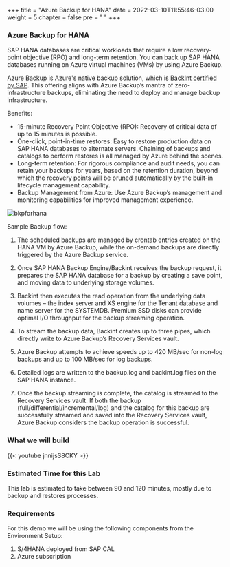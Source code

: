 +++
title = "Azure Backup for HANA"
date = 2022-03-10T11:55:46-03:00
weight = 5
chapter = false
pre = "<b> </b>"
+++

### Azure Backup for HANA 

SAP HANA databases are critical workloads that require a low recovery-point objective (RPO) and long-term retention. You can back up SAP HANA databases running on Azure virtual machines (VMs) by using Azure Backup.

Azure Backup is Azure's native backup solution, which is [BackInt certified by SAP](https://sapblobs.blob.core.windows.net/csd-live/azure-backup-backint-11-certificate-e34b4b20-5ea5-11ec-987d-359059e8f619). This offering aligns with Azure Backup’s mantra of zero-infrastructure backups, eliminating the need to deploy and manage backup infrastructure. 

Benefits:
- 15-minute Recovery Point Objective (RPO): Recovery of critical data of up to 15 minutes is possible.
- One-click, point-in-time restores: Easy to restore production data on SAP HANA databases to alternate servers. Chaining of backups and catalogs to perform restores is all managed by Azure behind the scenes.
- Long-term retention: For rigorous compliance and audit needs, you can retain your backups for years, based on the retention duration, beyond which the recovery points will be pruned automatically by the built-in lifecycle management capability.
- Backup Management from Azure: Use Azure Backup’s management and monitoring capabilities for improved management experience.

![bkpforhana](/images/bkpforhana-sample.png?height=500px)

Sample Backup flow: 
1. The scheduled backups are managed by crontab entries created on the HANA VM by Azure Backup, while the on-demand backups are directly triggered by the Azure Backup service.

2. Once SAP HANA Backup Engine/Backint receives the backup request, it prepares the SAP HANA database for a backup by creating a save point, and moving data to underlying storage volumes.

3. Backint then executes the read operation from the underlying data volumes – the index server and XS engine for the Tenant database and name server for the SYSTEMDB. Premium SSD disks can provide optimal I/O throughput for the backup streaming operation. 

4. To stream the backup data, Backint creates up to three pipes, which directly write to Azure Backup’s Recovery Services vault.

5. Azure Backup attempts to achieve speeds up to 420 MB/sec for non-log backups and up to 100 MB/sec for log backups. 

6. Detailed logs are written to the backup.log and backint.log files on the SAP HANA instance.

7. Once the backup streaming is complete, the catalog is streamed to the Recovery Services vault. If both the backup (full/differential/incremental/log) and the catalog for this backup are successfully streamed and saved into the Recovery Services vault, Azure Backup considers the backup operation is successful.

### What we will build

{{< youtube jnnijsS8CKY >}}

### Estimated Time for this Lab

This lab is estimated to take between 90 and 120 minutes, mostly due to backup and restores processes. 

### Requirements

For this demo we will be using the following components from the Environment Setup: 

1. S/4HANA deployed from SAP CAL
2. Azure subscription   